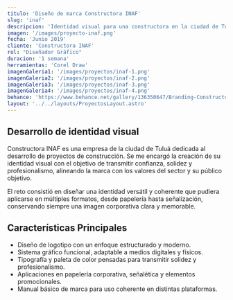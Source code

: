 ```yaml
---
titulo: 'Diseño de marca Constructora INAF'
slug: 'inaf'
descripcion: 'Identidad visual para una constructora en la ciudad de Tuluá, con una propuesta gráfica sólida, moderna y funcional, orientada a reflejar confianza, profesionalismo y compromiso en el desarrollo de proyectos de construcción.'
imagen: '/images/proyecto-inaf.png'
fecha: 'Junio 2019'
cliente: 'Constructora INAF'
rol: "Diseñador Gráfico"
duracion: '1 semana'
herramientas: 'Corel Draw'
imagenGaleria1: '/images/proyectos/inaf-1.png'
imagenGaleria2: '/images/proyectos/inaf-2.png'
imagenGaleria3: '/images/proyectos/inaf-3.png'
imagenGaleria4: '/images/proyectos/inaf-4.png'
behance: 'https://www.behance.net/gallery/136350647/Branding-Constructora-INAF'
layout: '../../layouts/ProyectosLayout.astro'
---
```


<h2 class="text-[var(--rojo-principal)] text-2xl lg:text-4xl font-semibold mb-8">
				Desarrollo de identidad visual
			</h2>
			<p class="text-white text-lg">
				Constructora INAF es una empresa de la ciudad de Tuluá dedicada al desarrollo 
				de proyectos de construcción. Se me encargó la creación de su identidad visual 
				con el objetivo de transmitir confianza, solidez y profesionalismo, alineando 
				la marca con los valores del sector y su público objetivo.
			</p>
			<p class="text-white text-lg mt-4">
				El reto consistió en diseñar una identidad versátil y coherente que pudiera aplicarse
				en múltiples formatos, desde papelería hasta señalización, conservando siempre una 
				imagen corporativa clara y memorable.
			</p>
			<h2
				class="text-[var(--rojo-principal)] text-2xl lg:text-4xl font-semibold mt-16 mb-8"
			>
				Características Principales
			</h2>
			<ul class="text-white text-lg list-disc pl-5 space-y-4">
				<li>
					Diseño de logotipo con un enfoque estructurado y moderno.
				</li>
				<li>
					Sistema gráfico funcional, adaptable a medios digitales y físicos.
				</li>
				<li>
					Tipografía y paleta de color pensadas para transmitir solidez y profesionalismo.
				</li>
				<li>
					Aplicaciones en papelería corporativa, señalética y elementos promocionales.
				</li>
				<li>
					Manual básico de marca para uso coherente en distintas plataformas.
				</li>
			</ul>